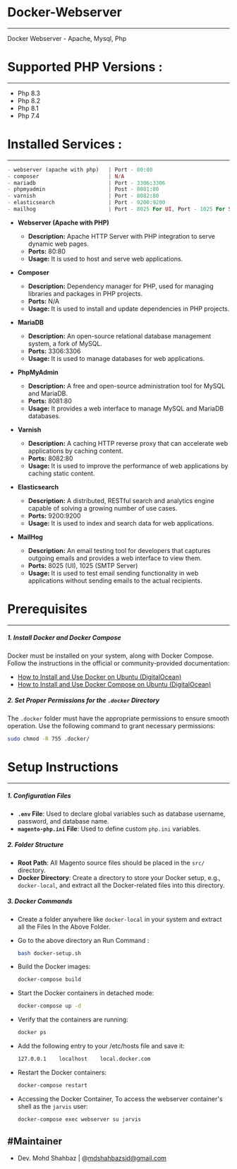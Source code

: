 # Docker-Webserver
--------------------------------------------
Docker Webserver - Apache, Mysql, Php

# Supported PHP Versions : 
-----------------------------
- Php 8.3
- Php 8.2
- Php 8.1
- Php 7.4

# Installed Services :
----------------------------
```php
- webserver (apache with php)   | Port - 80:80
- composer                      | N/A
- mariadb                       | Port - 3306:3306
- phpmyadmin                    | Post - 8081:80
- varnish                       | Port - 8082:80
- elasticsearch                 | Port - 9200:9200
- mailhog                       | Port - 8025 For UI, Port - 1025 For SMTP Server
```
* __Webserver (Apache with PHP)__
    - __Description:__ Apache HTTP Server with PHP integration to serve dynamic web pages.
    - __Ports:__ 80:80
    - __Usage:__ It is used to host and serve web applications.

* __Composer__
    - __Description:__ Dependency manager for PHP, used for managing libraries and packages in PHP projects.
    - __Ports:__ N/A
    - __Usage:__ It is used to install and update dependencies in PHP projects.

- __MariaDB__
    - __Description:__ An open-source relational database management system, a fork of MySQL.
    - __Ports:__ 3306:3306
    - __Usage:__ It is used to manage databases for web applications.

- __PhpMyAdmin__
    - __Description:__ A free and open-source administration tool for MySQL and MariaDB.
    - __Ports:__ 8081:80
    - __Usage:__ It provides a web interface to manage MySQL and MariaDB databases.

- __Varnish__
    - __Description:__ A caching HTTP reverse proxy that can accelerate web applications by caching content.
    - __Ports:__ 8082:80
    - __Usage:__ It is used to improve the performance of web applications by caching static content.

- __Elasticsearch__
    - __Description:__ A distributed, RESTful search and analytics engine capable of solving a growing number of use cases.
    - __Ports:__ 9200:9200
    - __Usage:__ It is used to index and search data for web applications.

- __MailHog__
    - __Description:__ An email testing tool for developers that captures outgoing emails and provides a web interface to view them.
    - __Ports:__ 8025 (UI), 1025 (SMTP Server)
    - __Usage:__ It is used to test email sending functionality in web applications without sending emails to the actual recipients.


# Prerequisites
-----------

##### 1. Install Docker and Docker Compose
Docker must be installed on your system, along with Docker Compose. Follow the instructions in the official or community-provided documentation:  
 
- [How to Install and Use Docker on Ubuntu (DigitalOcean)](https://www.digitalocean.com/community/tutorials/how-to-install-and-use-docker-on-ubuntu-20-04)  
- [How to Install and Use Docker Compose on Ubuntu (DigitalOcean)](https://www.digitalocean.com/community/tutorials/how-to-install-and-use-docker-compose-on-ubuntu-20-04)  

##### 2. Set Proper Permissions for the `.docker` Directory
The `.docker` folder must have the appropriate permissions to ensure smooth operation. Use the following command to grant necessary permissions:  

```bash
sudo chmod -R 755 .docker/
```
# Setup Instructions
----------

##### 1. Configuration Files
- **`.env` File**: Used to declare global variables such as database username, password, and database name.  
- **`magento-php.ini` File**: Used to define custom `php.ini` variables.  

##### 2. Folder Structure
- **Root Path**: All Magento source files should be placed in the `src/` directory.  
- **Docker Directory**: Create a directory to store your Docker setup, e.g., `docker-local`, and extract all the Docker-related files into this directory.  

##### 3. Docker Commands
- Create a folder anywhere like `docker-local` in your system and extract all the Files In the Above Folder.

- Go to the above directory an Run Command : 
    ```bash
    bash docker-setup.sh
    ```
- Build the Docker images:  
   ```bash
   docker-compose build
    ```
- Start the Docker containers in detached mode:
    ```bash
    docker-compose up -d
    ```
- Verify that the containers are running:
    ```bash
    docker ps
    ```
- Add the following entry to your /etc/hosts file and save it:
    ```bash
    127.0.0.1    localhost    local.docker.com
    ``` 
- Restart the Docker containers:
    ```bash
    docker-compose restart
    ```  
- Accessing the Docker Container, To access the webserver container's shell as the `jarvis` user:
   ```bash
   docker-compose exec webserver su jarvis
   ```
#Maintainer
-
- Dev. Mohd Shahbaz | @mdshahbazsid@gmail.com
